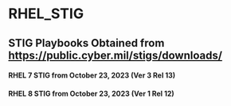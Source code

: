 # RHEL_STIG
## STIG Playbooks Obtained from https://public.cyber.mil/stigs/downloads/

#### RHEL 7 STIG from October 23, 2023 (Ver 3 Rel 13)

#### RHEL 8 STIG from October 23, 2023 (Ver 1 Rel 12)

